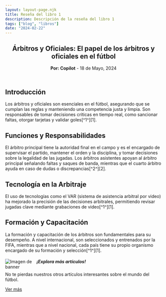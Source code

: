 ```yaml
---
layout: layout-page.njk
title: Reseña del libro 1
description: Descripción de la reseña del libro 1
tags: ["blog", "libros"]
date: "2024-02-22"
---
```


<article>
  <header>
    <h1>Árbitros y Oficiales: El papel de los árbitros y oficiales en el fútbol</h1>
    <p><strong>Por: Copilot</strong> - <time datetime="2024-05-18">18 de Mayo, 2024</time></p>
  </header>
  <section>
    <h2>Introducción</h2>
    <p>Los árbitros y oficiales son esenciales en el fútbol, asegurando que se cumplan las reglas y manteniendo una competencia justa y limpia. Son responsables de tomar decisiones críticas en tiempo real, como sancionar faltas, otorgar tarjetas y validar goles[^1^][1].</p>
  </section>
  <section>
    <h2>Funciones y Responsabilidades</h2>
    <p>El árbitro principal tiene la autoridad final en el campo y es el encargado de supervisar el partido, mantener el orden y la disciplina, y tomar decisiones sobre la legalidad de las jugadas. Los árbitros asistentes apoyan al árbitro principal señalando faltas y saques de banda, mientras que el cuarto árbitro ayuda en caso de dudas o discrepancias[^2^][2].</p>
  </section>
  <section>
    <h2>Tecnología en la Arbitraje</h2>
    <p>El uso de tecnologías como el VAR (sistema de asistencia arbitral por video) ha mejorado la precisión de las decisiones arbitrales, permitiendo revisar jugadas clave mediante grabaciones de video[^1^][1].</p>
  </section>
  <section>
    <h2>Formación y Capacitación</h2>
    <p>La formación y capacitación de los árbitros son fundamentales para su desempeño. A nivel internacional, son seleccionados y entrenados por la FIFA, mientras que a nivel nacional, cada país tiene su propio organismo encargado de su formación y selección[^1^][1].</p>
  </section>
</article>

<!-- Banner -->
<div class="list-group-item list-group-item-action text-center">
    <div class="d-flex align-items-center justify-content-center">
        <img src="https://th.bing.com/th/id/R.2d75f2a9352a4fb78cb9aa29e8aeb3e7?rik=UOr8FscRVB40DA&pid=ImgRaw&r=0" alt="Imagen de banner" class="mr-3" style="max-width: 20%; height: auto; float: left;">
        <div>
            <h5 class="mb-1">¡Explora más artículos!</h5>
            <p class="mb-1">No te pierdas nuestros otros artículos interesantes sobre el mundo del fútbol.</p>
            <a href="/blog" class="btn btn-primary">Ver más</a>
        </div>
    </div>
</div>